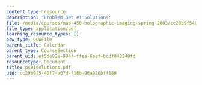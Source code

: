 ```yaml
---
content_type: resource
description: 'Problem Set #1 Solutions'
file: /media/courses/mas-450-holographic-imaging-spring-2003/cc29b9f540f7a67df18b96a920bff189_ps01solutions.pdf
file_type: application/pdf
learning_resource_types: []
ocw_type: OCWFile
parent_title: Calendar
parent_type: CourseSection
parent_uid: ef5de82e-994f-ffea-6aef-bcdf048249fd
resourcetype: Document
title: ps01solutions.pdf
uid: cc29b9f5-40f7-a67d-f18b-96a920bff189
---
```

